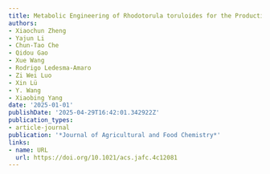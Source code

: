 ```yaml
---
title: Metabolic Engineering of Rhodotorula toruloides for the Production of Linalool
authors:
- Xiaochun Zheng
- Yajun Li
- Chun‐Tao Che
- Qidou Gao
- Xue Wang
- Rodrigo Ledesma‐Amaro
- Zi Wei Luo
- Xin Lü
- Y. Wang
- Xiaobing Yang
date: '2025-01-01'
publishDate: '2025-04-29T16:42:01.342922Z'
publication_types:
- article-journal
publication: '*Journal of Agricultural and Food Chemistry*'
links:
- name: URL
  url: https://doi.org/10.1021/acs.jafc.4c12081
---
```

